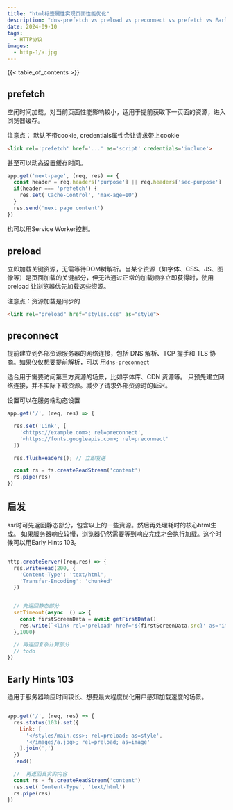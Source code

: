 ```yaml
---
title: "html标签属性实现页面性能优化"
description: "dns-prefetch vs preload vs preconnect vs prefetch vs Early Hints 103"
date: 2024-09-10
tags:
  - HTTP协议
images:
  - http-1/a.jpg
---
```


{{< table_of_contents >}}

## prefetch

空闲时间加载。对当前页面性能影响较小，适用于提前获取下一页面的资源，进入浏览器缓存。

注意点：
默认不带cookie, credentials属性会让请求带上cookie

```html
<link rel='prefetch' href='...' as='script' credentials='include'>
```

甚至可以动态设置缓存时间。

```js
app.get('next-page', (req, res) => {
  const header = req.headers['purpose'] || req.headers['sec-purpose']
  if(header === 'prefetch') {
    res.set('Cache-Control', 'max-age=10')
  }
  res.send('next page content')
})
```

也可以用Service Worker控制。

## preload 

立即加载关键资源，无需等待DOM树解析。当某个资源（如字体、CSS、JS、图像等）是页面加载的关键部分，但无法通过正常的加载顺序立即获得时，使用 preload 让浏览器优先加载这些资源。

注意点：资源加载是同步的

```html
<link rel="preload" href="styles.css" as="style">
```


## preconnect

提前建立到外部资源服务器的网络连接，包括 DNS 解析、TCP 握手和 TLS 协商。如果仅仅想要提前解析，可以
用`dns-preconnect`

适合用于需要访问第三方资源的场景，比如字体库、CDN 资源等。
只预先建立网络连接，并不实际下载资源。减少了请求外部资源时的延迟。

设置可以在服务端动态设置

```js
app.get('/', (req, res) => {

  res.set('Link', [
    '<https://example.com>; rel=preconnect',
    '<https://fonts.googleapis.com>; rel=preconnect'
  ])

  res.flushHeaders(); // 立即发送

  const rs = fs.createReadStream('content')
  rs.pipe(res)
})
```

## 启发

ssr时可先返回静态部分，包含以上的一些资源。然后再处理耗时的核心html生成。
如果服务器响应较慢，浏览器仍然需要等到响应完成才会执行加载。这个时候可以用Early Hints 103。

```js

http.createServer((req,res) => {
  res.writeHead(200, {
    'Content-Type': 'text/html',
    'Transfer-Encoding': 'chunked'
  })


  // 先返回静态部分
  setTimeout(async  () => {
    const firstScreenData = await getFirstData()
    res.write(`<link rel='preload' href='${firstScreenData.src}' as='image'> `)
  },1000)

  // 再返回复杂计算部分
  // todo
})


```

## Early Hints 103

适用于服务器响应时间较长、想要最大程度优化用户感知加载速度的场景。

```js

app.get('/', (req, res) => {
  res.status(103).set({
    Link: [
      '</styles/main.css>; rel=preload; as=style',
      '</images/a.jpg>; rel=preload; as=image'
    ].join(',')
  })
  .end()

  //  再返回真实的内容
  const rs = fs.createReadStream('content')
  res.set('Content-Type', 'text/html')
  rs.pipe(res)
})

```


